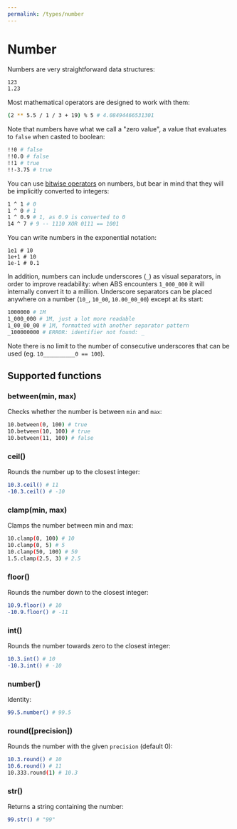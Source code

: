 ```yaml
---
permalink: /types/number
---
```


# Number

Numbers are very straightforward data structures:

```bash
123
1.23
```

Most mathematical operators are designed to work
with them:

```bash
(2 ** 5.5 / 1 / 3 + 19) % 5 # 4.08494466531301
```

Note that numbers have what we call a "zero value",
a value that evaluates to `false` when casted to boolean:

```bash
!!0 # false
!!0.0 # false
!!1 # true
!!-3.75 # true
```

You can use [bitwise operators](/syntax/operators) on numbers, but bear in
mind that they will be implicitly converted to integers:

```bash
1 ^ 1 # 0
1 ^ 0 # 1
1 ^ 0.9 # 1, as 0.9 is converted to 0
14 ^ 7 # 9 -- 1110 XOR 0111 == 1001
```

You can write numbers in the exponential notation:

```
1e1 # 10
1e+1 # 10
1e-1 # 0.1
```

In addition, numbers can include underscores (`_`) as visual
separators, in order to improve readability: when
ABS encounters `1_000_000` it will internally convert it
to a million. Underscore separators can be placed anywhere
on a number (`10_`, `10_00`, `10.00_00_00`) except at its start:

```bash
1000000 # 1M
1_000_000 # 1M, just a lot more readable
1_00_00_00 # 1M, formatted with another separator pattern
_100000000 # ERROR: identifier not found: _
```

Note there is no limit to the number of consecutive
underscores that can be used (eg. `10__________0 == 100`).

## Supported functions

### between(min, max)

Checks whether the number is between `min` and `max`:

```bash
10.between(0, 100) # true
10.between(10, 100) # true
10.between(11, 100) # false
```

### ceil()

Rounds the number up to the closest integer:

```bash
10.3.ceil() # 11
-10.3.ceil() # -10
```

### clamp(min, max)

Clamps the number between min and max:

```bash
10.clamp(0, 100) # 10
10.clamp(0, 5) # 5
10.clamp(50, 100) # 50
1.5.clamp(2.5, 3) # 2.5
```

### floor()

Rounds the number down to the closest integer:

```bash
10.9.floor() # 10
-10.9.floor() # -11
```

### int()

Rounds the number towards zero to the closest integer:

```bash
10.3.int() # 10
-10.3.int() # -10
```

### number()

Identity:

```bash
99.5.number() # 99.5
```

### round([precision])

Rounds the number with the given `precision` (default 0):

```bash
10.3.round() # 10
10.6.round() # 11
10.333.round(1) # 10.3
```

### str()

Returns a string containing the number:

```bash
99.str() # "99"
```